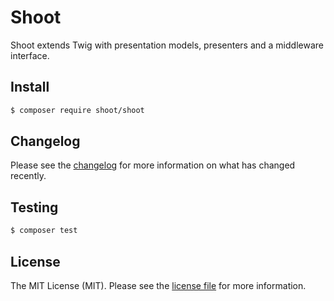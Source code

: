 # Shoot
Shoot extends Twig with presentation models, presenters and a middleware interface.

## Install
``` bash
$ composer require shoot/shoot
```

## Changelog
Please see the [changelog](CHANGELOG.md) for more information on what has changed recently.

## Testing
``` bash
$ composer test
```

## License
The MIT License (MIT). Please see the [license file](LICENSE.md) for more information.
